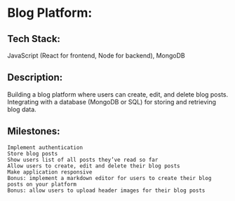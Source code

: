 # Blog Platform:
## Tech Stack:

JavaScript (React for frontend, Node for backend), MongoDB
## Description:
Building a blog platform where users can create, edit, and delete blog posts. Integrating with a database (MongoDB or SQL) for storing and retrieving blog data.
## Milestones:

    Implement authentication
    Store blog posts
    Show users list of all posts they’ve read so far
    Allow users to create, edit and delete their blog posts
    Make application responsive
    Bonus: implement a markdown editor for users to create their blog posts on your platform
    Bonus: allow users to upload header images for their blog posts
